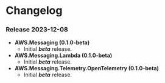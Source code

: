 # Changelog

### Release 2023-12-08
* **AWS.Messaging (0.1.0-beta)**
  * Initial _**beta**_ release.
* **AWS.Messaging.Lambda (0.1.0-beta)**
  * Initial _**beta**_ release.
* **AWS.Messaging.Telemetry.OpenTelemetry (0.1.0-beta)**
  * Initial _**beta**_ release.